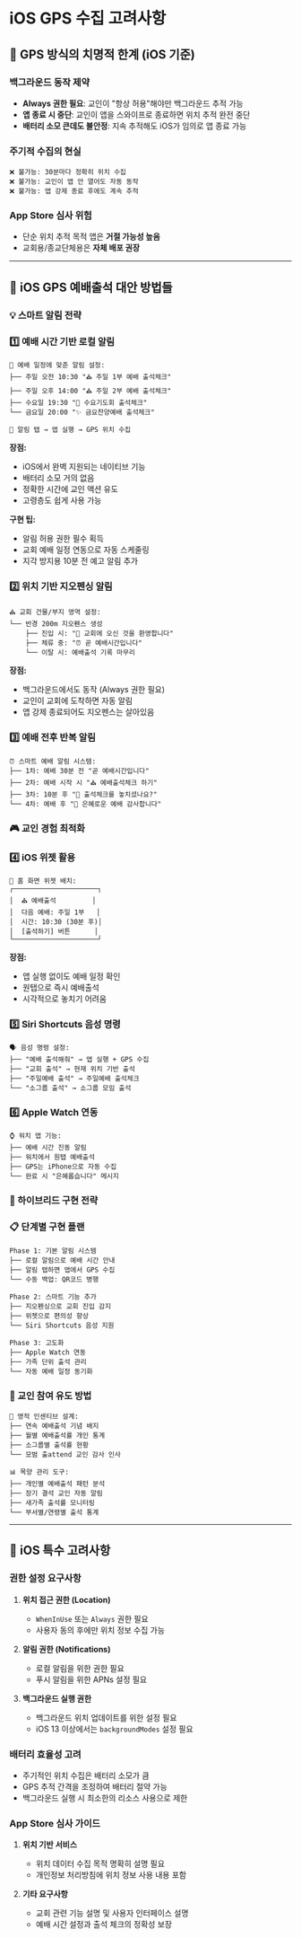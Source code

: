 # iOS GPS 수집 고려사항

## 🚨 GPS 방식의 치명적 한계 (iOS 기준)

### 백그라운드 동작 제약

- **Always 권한 필요**: 교인이 "항상 허용"해야만 백그라운드 추적 가능
- **앱 종료 시 중단**: 교인이 앱을 스와이프로 종료하면 위치 추적 완전 중단
- **배터리 소모 큰데도 불안정**: 지속 추적해도 iOS가 임의로 앱 종료 가능

### 주기적 수집의 현실

```
❌ 불가능: 30분마다 정확히 위치 수집
❌ 불가능: 교인이 앱 안 열어도 자동 동작  
❌ 불가능: 앱 강제 종료 후에도 계속 추적
```

### App Store 심사 위험

- 단순 위치 추적 목적 앱은 **거절 가능성 높음**
- 교회용/종교단체용은 **자체 배포 권장**

---

## 🍎 iOS GPS 예배출석 대안 방법들

### 💡 스마트 알림 전략

### 1️⃣ 예배 시간 기반 로컬 알림

```
📅 예배 일정에 맞춘 알림 설정:
├── 주일 오전 10:30 "⛪ 주일 1부 예배 출석체크"
├── 주일 오후 14:00 "⛪ 주일 2부 예배 출석체크"  
├── 수요일 19:30 "🙏 수요기도회 출석체크"
└── 금요일 20:00 "✨ 금요찬양예배 출석체크"

🎯 알림 탭 → 앱 실행 → GPS 위치 수집
```

**장점:**

- iOS에서 완벽 지원되는 네이티브 기능
- 배터리 소모 거의 없음
- 정확한 시간에 교인 액션 유도
- 고령층도 쉽게 사용 가능

**구현 팁:**

- 알림 허용 권한 필수 획득
- 교회 예배 일정 연동으로 자동 스케줄링
- 지각 방지용 10분 전 예고 알림 추가

### 2️⃣ 위치 기반 지오펜싱 알림

```
⛪ 교회 건물/부지 영역 설정:
└── 반경 200m 지오펜스 생성
    ├── 진입 시: "🙏 교회에 오신 것을 환영합니다"
    ├── 체류 중: "⏰ 곧 예배시간입니다"
    └── 이탈 시: 예배출석 기록 마무리
```

**장점:**

- 백그라운드에서도 동작 (Always 권한 필요)
- 교인이 교회에 도착하면 자동 알림
- 앱 강제 종료되어도 지오펜스는 살아있음

### 3️⃣ 예배 전후 반복 알림

```
⏰ 스마트 예배 알림 시스템:
├── 1차: 예배 30분 전 "곧 예배시간입니다"
├── 2차: 예배 시작 시 "⛪ 예배출석체크 하기"
├── 3차: 10분 후 "📱 출석체크를 놓치셨나요?"
└── 4차: 예배 후 "🙏 은혜로운 예배 감사합니다"
```

### 🎮 교인 경험 최적화

### 4️⃣ iOS 위젯 활용

```
📱 홈 화면 위젯 배치:
┌─────────────────────┐
│  ⛪ 예배출석         │
│  다음 예배: 주일 1부   │
│  시간: 10:30 (30분 후)│
│  [출석하기] 버튼      │
└─────────────────────┘
```

**장점:**

- 앱 실행 없이도 예배 일정 확인
- 원탭으로 즉시 예배출석
- 시각적으로 놓치기 어려움

### 5️⃣ Siri Shortcuts 음성 명령

```
🗣️ 음성 명령 설정:
├── "예배 출석해줘" → 앱 실행 + GPS 수집
├── "교회 출석" → 현재 위치 기반 출석
├── "주일예배 출석" → 주일예배 출석체크
└── "소그룹 출석" → 소그룹 모임 출석
```

### 6️⃣ Apple Watch 연동

```
⌚ 워치 앱 기능:
├── 예배 시간 진동 알림
├── 워치에서 원탭 예배출석  
├── GPS는 iPhone으로 자동 수집
└── 완료 시 "은혜롭습니다" 메시지
```

### 🔧 하이브리드 구현 전략

### 📋 단계별 구현 플랜

```
Phase 1: 기본 알림 시스템
├── 로컬 알림으로 예배 시간 안내
├── 알림 탭하면 앱에서 GPS 수집
└── 수동 백업: QR코드 병행

Phase 2: 스마트 기능 추가  
├── 지오펜싱으로 교회 진입 감지
├── 위젯으로 편의성 향상
└── Siri Shortcuts 음성 지원

Phase 3: 고도화
├── Apple Watch 연동
├── 가족 단위 출석 관리
└── 자동 예배 일정 동기화
```

### 💪 교인 참여 유도 방법

```
🎁 영적 인센티브 설계:
├── 연속 예배출석 기념 배지
├── 월별 예배출석률 개인 통계  
├── 소그룹별 출석률 현황
└── 모범 출attend 교인 감사 인사

📊 목양 관리 도구:
├── 개인별 예배출석 패턴 분석
├── 장기 결석 교인 자동 알림
├── 새가족 출석률 모니터링
└── 부서별/연령별 출석 통계
```

---

## 📱 iOS 특수 고려사항

### 권한 설정 요구사항

1. **위치 접근 권한 (Location)**  
   - `WhenInUse` 또는 `Always` 권한 필요
   - 사용자 동의 후에만 위치 정보 수집 가능

2. **알림 권한 (Notifications)**
   - 로컬 알림을 위한 권한 필요
   - 푸시 알림을 위한 APNs 설정 필요

3. **백그라운드 실행 권한**
   - 백그라운드 위치 업데이트를 위한 설정 필요
   - iOS 13 이상에서는 `backgroundModes` 설정 필요

### 배터리 효율성 고려

- 주기적인 위치 수집은 배터리 소모가 큼
- GPS 추적 간격을 조정하여 배터리 절약 가능
- 백그라운드 실행 시 최소한의 리소스 사용으로 제한

### App Store 심사 가이드

1. **위치 기반 서비스**  
   - 위치 데이터 수집 목적 명확히 설명 필요
   - 개인정보 처리방침에 위치 정보 사용 내용 포함

2. **기타 요구사항**
   - 교회 관련 기능 설명 및 사용자 인터페이스 설명
   - 예배 시간 설정과 출석 체크의 정확성 보장
